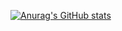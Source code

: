 [![Anurag's GitHub stats](https://github-readme-stats.vercel.app/api?username=jeevva)](https://github.com/anuraghazra/github-readme-stats)
